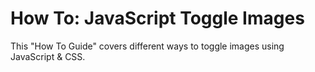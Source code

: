 # How To: JavaScript Toggle Images

This "How To Guide" covers different ways to toggle images using JavaScript & CSS.
